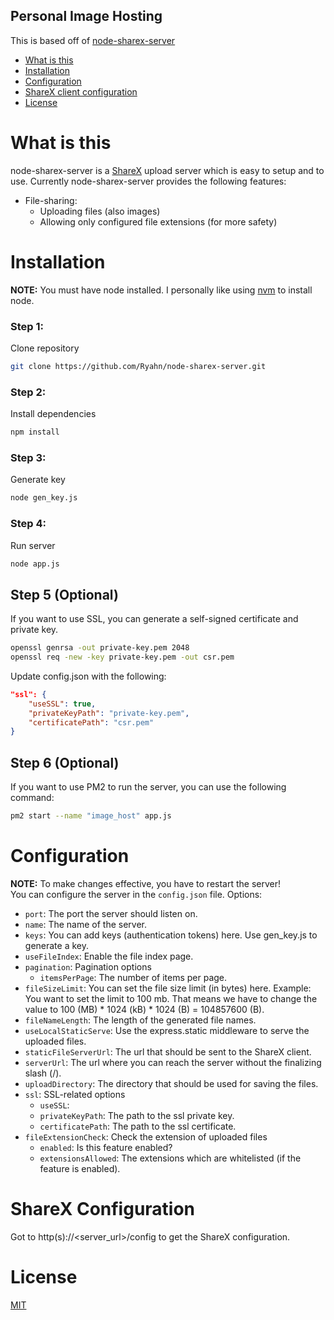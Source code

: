 ## Personal Image Hosting

This is based off of [node-sharex-server](https://github.com/ravi0lii/node-sharex-server)

- [What is this](#what-is-this)
- [Installation](#installation)
- [Configuration](#configuration)
- [ShareX client configuration](#sharex-client-configuration)
- [License](#license)  

# What is this
node-sharex-server is a [ShareX](https://getsharex.com) upload server which is easy to setup and to use. Currently node-sharex-server provides the following features:
* File-sharing:
    * Uploading files (also images)
    * Allowing only configured file extensions (for more safety)

# Installation
**NOTE:** You must have node installed. I personally like using [nvm](https://github.com/nvm-sh/nvm) to install node.

### Step 1:
Clone repository
```bash
git clone https://github.com/Ryahn/node-sharex-server.git
```

### Step 2:
Install dependencies
```bash
npm install
```

### Step 3:
Generate key
```bash
node gen_key.js
```

### Step 4:
Run server
```bash
node app.js
```

## Step 5 (Optional)
If you want to use SSL, you can generate a self-signed certificate and private key.
```bash
openssl genrsa -out private-key.pem 2048
openssl req -new -key private-key.pem -out csr.pem
```

Update config.json with the following:
```json
"ssl": {
    "useSSL": true,
    "privateKeyPath": "private-key.pem",
    "certificatePath": "csr.pem"
}
```

## Step 6 (Optional)
If you want to use PM2 to run the server, you can use the following command:
```bash
pm2 start --name "image_host" app.js
```

# Configuration
**NOTE:** To make changes effective, you have to restart the server!  
You can configure the server in the `config.json` file. Options:
* `port`: The port the server should listen on.
* `name`: The name of the server.
* `keys`: You can add keys (authentication tokens) here. Use gen_key.js to generate a key.
* `useFileIndex`: Enable the file index page.
* `pagination`: Pagination options
    * `itemsPerPage`: The number of items per page.
* `fileSizeLimit`: You can set the file size limit (in bytes) here. Example: You want to set the limit to 100 mb. That means we have to change the value to 100 (MB) \* 1024 (kB) \* 1024 (B) = 104857600 (B).
* `fileNameLength`: The length of the generated file names.
* `useLocalStaticServe`: Use the express.static middleware to serve the uploaded files.
* `staticFileServerUrl`: The url that should be sent to the ShareX client.
* `serverUrl`: The url where you can reach the server without the finalizing slash (/).
* `uploadDirectory`: The directory that should be used for saving the files.
* `ssl`: SSL-related options
    * `useSSL`:
    * `privateKeyPath`: The path to the ssl private key.
    * `certificatePath`: The path to the ssl certificate.
* `fileExtensionCheck`: Check the extension of uploaded files
    * `enabled`: Is this feature enabled?
    * `extensionsAllowed`: The extensions which are whitelisted (if the feature is enabled).

# ShareX Configuration
Got to http(s)://<server_url>/config to get the ShareX configuration.

# License
[MIT](/LICENSE)








